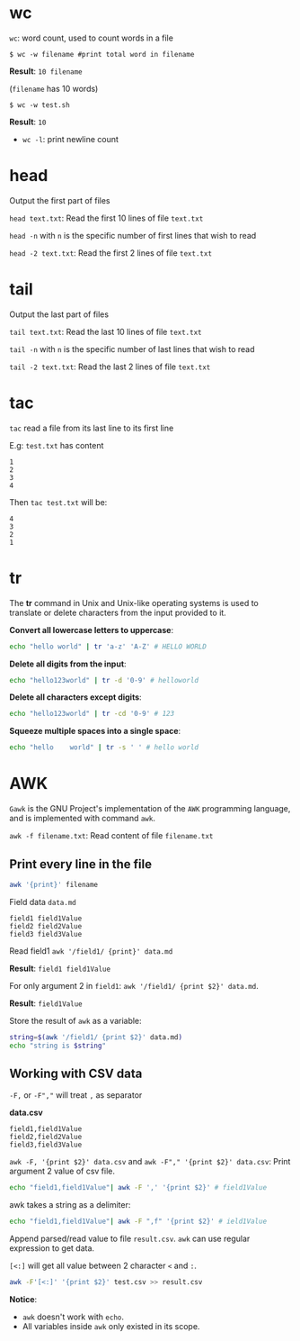 # wc

``wc``: word count, used to count words in a file

```shell
$ wc -w filename #print total word in filename
```

**Result**: ``10 filename``

(``filename`` has 10 words)

```shell
$ wc -w test.sh
```
**Result**: ``10``

* ``wc -l``: print newline count

# head

Output the first part of files

``head text.txt``: Read the first 10 lines of file ``text.txt``

``head -n`` with ``n`` is the specific number of first lines that wish to read

``head -2 text.txt``: Read the first 2 lines of file ``text.txt``

# tail

Output the last part of files

``tail text.txt``: Read the last 10 lines of file ``text.txt``

``tail -n`` with ``n`` is the specific number of last lines that wish to read

``tail -2 text.txt``: Read the last 2 lines of file ``text.txt``

# tac

``tac`` read a file from its last line to its first line

E.g: ``test.txt`` has content

```
1
2
3
4
```

Then ``tac test.txt`` will be:

```
4
3
2
1
```
# tr
The **tr** command in Unix and Unix-like operating systems is used to translate or delete characters from the input provided to it. 

**Convert all lowercase letters to uppercase**:
```sh
echo "hello world" | tr 'a-z' 'A-Z' # HELLO WORLD
```
**Delete all digits from the input**:
```sh
echo "hello123world" | tr -d '0-9' # helloworld
```
**Delete all characters except digits**:
```sh
echo "hello123world" | tr -cd '0-9' # 123
```
**Squeeze multiple spaces into a single space**:
```sh
echo "hello    world" | tr -s ' ' # hello world
```
# AWK

``Gawk``  is  the GNU Project's implementation of the ``AWK`` programming language, and is implemented with command ``awk``.

``awk -f filename.txt``: Read content of file ``filename.txt``

## Print every line in the file

```sh
awk '{print}' filename
```

Field data ``data.md``

```
field1 field1Value
field2 field2Value
field3 field3Value
```

Read field1 ``awk '/field1/ {print}' data.md``

**Result**: ``field1 field1Value``

For only argument 2 in ``field1``: ``awk '/field1/ {print $2}' data.md``.

**Result**: ``field1Value``

Store the result of ``awk`` as a variable:

```sh
string=$(awk '/field1/ {print $2}' data.md)
echo "string is $string"
``` 
## Working with CSV data

``-F,`` or ``-F","`` will treat ``,`` as separator

**data.csv**

```
field1,field1Value
field2,field2Value
field3,field3Value
```

``awk -F, '{print $2}' data.csv`` and ``awk -F"," '{print $2}' data.csv``: Print argument 2 value of csv file.

```sh
echo "field1,field1Value"| awk -F ',' '{print $2}' # field1Value
```
awk takes a string as a delimiter:
```sh
echo "field1,field1Value"| awk -F ",f" '{print $2}' # ield1Value
```
Append parsed/read value to file ``result.csv``. ``awk`` can use regular expression to get data.

``[<:]`` will get all value between 2 character ``<`` and ``:``.

```sh
awk -F'[<:]' '{print $2}' test.csv >> result.csv
```
**Notice**:

* ``awk`` doesn't work with ``echo``.
* All variables inside ``awk`` only existed in its scope.
